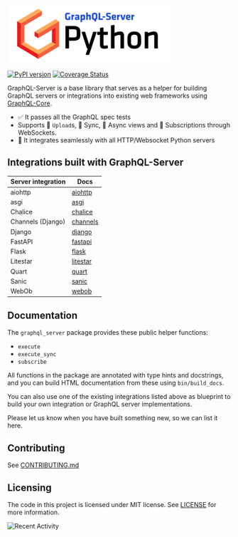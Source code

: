 <img src="https://raw.githubusercontent.com/graphql-python/graphql-server/master/docs/_static/graphql-server-logo.svg" height="128px">

[![PyPI version](https://badge.fury.io/py/graphql-server.svg)](https://badge.fury.io/py/graphql-server)
[![Coverage Status](https://codecov.io/gh/graphql-python/graphql-server/branch/master/graph/badge.svg)](https://codecov.io/gh/graphql-python/graphql-server)

GraphQL-Server is a base library that serves as a helper
for building GraphQL servers or integrations into existing web frameworks using
[GraphQL-Core](https://github.com/graphql-python/graphql-core).
* ✅ It passes all the GraphQL spec tests
* Supports 💾 `Upload`s, 🔁 Sync, 🔀 Async views and 🔄 Subscriptions through WebSockets.
* 🚀 It integrates seamlessly with all HTTP/Websocket Python servers

## Integrations built with GraphQL-Server

| Server integration          | Docs                                                                                    |
| --------------------------- | --------------------------------------------------------------------------------------- |
| aiohttp                     | [aiohttp](https://github.com/graphql-python/graphql-server/blob/master/docs/aiohttp.md) |
| asgi                       | [asgi](https://github.com/graphql-python/graphql-server/blob/master/docs/asgi.md)     |
| Chalice                       | [chalice](https://github.com/graphql-python/graphql-server/blob/master/docs/chalice.md)     |
| Channels (Django)           | [channels](https://github.com/graphql-python/graphql-server/blob/master/docs/channels.md)     |
| Django                       | [django](https://github.com/graphql-python/graphql-server/blob/master/docs/django.md)     |
| FastAPI                       | [fastapi](https://github.com/graphql-python/graphql-server/blob/master/docs/fastapi.md)     |
| Flask                       | [flask](https://github.com/graphql-python/graphql-server/blob/master/docs/flask.md)     |
| Litestar                       | [litestar](https://github.com/graphql-python/graphql-server/blob/master/docs/litestar.md)     |
| Quart                       | [quart](https://github.com/graphql-python/graphql-server/blob/master/docs/quart.md)     |
| Sanic                       | [sanic](https://github.com/graphql-python/graphql-server/blob/master/docs/sanic.md)     |
| WebOb                       | [webob](https://github.com/graphql-python/graphql-server/blob/master/docs/webob.md)     |

## Documentation

The `graphql_server` package provides these public helper functions:

- `execute`
- `execute_sync`
- `subscribe`

All functions in the package are annotated with type hints and docstrings,
and you can build HTML documentation from these using `bin/build_docs`.

You can also use one of the existing integrations listed above as
blueprint to build your own integration or GraphQL server implementations.

Please let us know when you have built something new, so we can list it here.

## Contributing

See [CONTRIBUTING.md](https://github.com/graphql-python/graphql-server/blob/master/CONTRIBUTING.md)

## Licensing

The code in this project is licensed under MIT license. See [LICENSE](./LICENSE)
for more information.

![Recent Activity](https://images.repography.com/0/graphql-python/graphql-server/recent-activity/d751713988987e9331980363e24189ce.svg)
